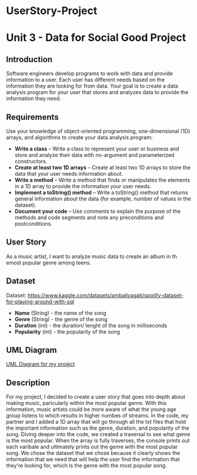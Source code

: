 # UserStory-Project

# Unit 3 - Data for Social Good Project 

## Introduction 

Software engineers develop programs to work with data and provide information to a user. Each user has different needs based on the information they are looking for from data. Your goal is to create a data analysis program for your user that stores and analyzes data to provide the information they need. 

## Requirements 

Use your knowledge of object-oriented programming, one-dimensional (1D) arrays, and algorithms to create your data analysis program: 
- **Write a class** – Write a class to represent your user or business and store and analyze their data with no-argument and parameterized constructors. 
- **Create at least two 1D arrays** – Create at least two 1D arrays to store the data that your user needs information about. 
- **Write a method** – Write a method that finds or manipulates the elements in a 1D array to provide the information your user needs. 
- **Implement a toString() method** – Write a toString() method that returns general information about the data (for example, number of values in the dataset). 
- **Document your code** – Use comments to explain the purpose of the methods and code segments and note any preconditions and postconditions. 

## User Story 

As a music artist, I want to analyze music data to create an album in th emost popular genre among teens. 

## Dataset 

Dataset: https://www.kaggle.com/datasets/ambaliyagati/spotify-dataset-for-playing-around-with-sql
- **Name** (String) - the name of the song
- **Genre** (String) - the genre of the song
- **Duration** (int) - the duration/ lenght of the song in milliseconds
- **Popularity** (int) - the popularity of the song

## UML Diagram 

[UML Diagram for my project](https://photos.google.com/photo/AF1QipPj897a0nbc-7xA_z_g8u0-d8JxoXBfAHagCeMu)


## Description 

For my project, I decided to create a user story that goes into depth about making music, paricularly within the most popular genre. With this information, music artists could be more aware of what the young age group listens to which results in higher numbes of streams. In the code, my partner and I added a 1D array that will go through all the txt files that hold the important information such as the genre, duration, and popularity of the song. Diving deeper into the code, we created a traversal to see what genre is the most popular. When the array is fully traverses, the console prints out each varibale and ultimately prints out the genre with the most popular song. We chose the dataset that we chose because it clearly shows the information that we need that will help the user find the information that they're looking for, which is the genre with the most popular song.
